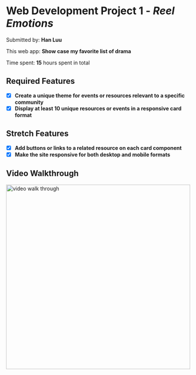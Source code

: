 # Web Development Project 1 - *Reel Emotions*

Submitted by: **Han Luu**

This web app: **Show case my favorite list of drama**

Time spent: **15** hours spent in total
## Required Features
- [x] **Create a unique theme for events or resources relevant to a specific community**
- [x] **Display at least 10 unique resources or events in a responsive card format**
## Stretch Features
- [x] **Add buttons or links to a related resource on each card component**
- [x] **Make the site responsive for both desktop and mobile formats**
## Video Walkthrough
<img src="src/assets/walkthrough.gif" title="walk through" width=500 alt="video walk through"/>
